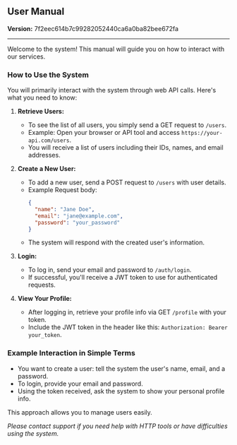 ## User Manual

**Version:** 7f2eec614b7c99282052440ca6a0ba82bee672fa

---

Welcome to the system! This manual will guide you on how to interact with our services.

### How to Use the System

You will primarily interact with the system through web API calls. Here's what you need to know:

1. **Retrieve Users:**
   - To see the list of all users, you simply send a GET request to `/users`.
   - Example: Open your browser or API tool and access `https://your-api.com/users`.
   - You will receive a list of users including their IDs, names, and email addresses.

2. **Create a New User:**
   - To add a new user, send a POST request to `/users` with user details.
   - Example Request body:
     ```json
     {
       "name": "Jane Doe",
       "email": "jane@example.com",
       "password": "your_password"
     }
     ```
   - The system will respond with the created user's information.

3. **Login:**
   - To log in, send your email and password to `/auth/login`.
   - If successful, you'll receive a JWT token to use for authenticated requests.

4. **View Your Profile:**
   - After logging in, retrieve your profile info via GET `/profile` with your token.
   - Include the JWT token in the header like this: `Authorization: Bearer your_token`.

### Example Interaction in Simple Terms

- You want to create a user: tell the system the user's name, email, and a password.
- To login, provide your email and password.
- Using the token received, ask the system to show your personal profile info.

This approach allows you to manage users easily.

*Please contact support if you need help with HTTP tools or have difficulties using the system.*